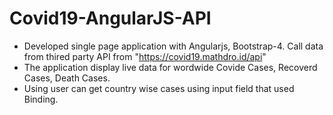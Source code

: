 # Covid19-AngularJS-API
- Developed single page application with Angularjs, Bootstrap-4. Call data from thired party API from "https://covid19.mathdro.id/api"
- The application display live data for wordwide Covide Cases, Recoverd Cases, Death Cases. 
- Using user can get country wise cases using input field that used Binding.
